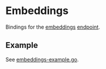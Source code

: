 # Embeddings

Bindings for the [embeddings](https://beta.openai.com/docs/api-reference/embeddings) [endpoint](https://api.openai.com/v1/embeddings).

## Example

See [embeddings-example.go](../examples/embeddings/embeddings-example.go).
